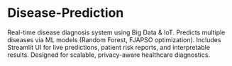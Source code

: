 # Disease-Prediction
Real-time disease diagnosis system using Big Data &amp; IoT. Predicts multiple diseases via ML models (Random Forest, FJAPSO optimization). Includes Streamlit UI for live predictions, patient risk reports, and interpretable results. Designed for scalable, privacy-aware healthcare diagnostics.
